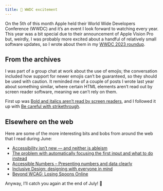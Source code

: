 ```yaml
---
title: 🍎 WWDC excitement
---
```


On the 5th of this month Apple held their World Wide Developers Conference (WWDC) and it’s an event I look forward to watching every year. This year was a bit special due to their announcement of Apple Vision Pro but, weirdly, I was probably more excited about a handful of relatively small software updates, so I wrote about them in my [WWDC 2023 roundup](https://www.tempertemper.net/blog/wwdc-2023-roundup).


## From the archives

I was part of a group chat at work about the use of emojis; the conversation included how support for newer emojis can’t be guaranteed, so they should be used with caution. It reminded me of a couple of posts I wrote last year about something similar, where certain HTML elements aren’t read out by screen reader software, meaning we can’t rely on them.

First up was [Bold and italics aren’t read by screen readers](https://www.tempertemper.net/blog/bold-and-italics-arent-read-by-screen-readers), and I followed it up with [Be careful with strikethrough](https://www.tempertemper.net/blog/be-careful-with-strikethrough).


## Elsewhere on the web

Here are some of the more interesting bits and bobs from around the web that I read during June:

- [Accessibility isn’t new — and neither is ableism](https://mawconsultingllc.wordpress.com/2021/09/27/accessibility-isnt-new-and-neither-is-ableism/)
- [The problem with automatically focusing the first input and what to do instead](https://adamsilver.io/blog/the-problem-with-automatically-focusing-the-first-input-and-what-to-do-instead/)
- [Accessible Numbers – Presenting numbers and data clearly](https://accessiblenumbers.com)
- [Inclusive Design: designing with everyone in mind](https://wearesnook.com/inclusive-design-designing-with-everyone-in-mind/)
- [Beyond WCAG: Losing Spoons Online](https://www.tpgi.com/beyond-wcag-losing-spoons-online/)

Anyway, I’ll catch you again at the end of July! 👋
